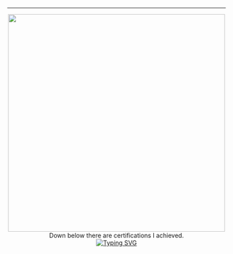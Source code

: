 


<hr>
<div align="center">
 

<div align="center"><img width="500" height="500" padding-left="60px" src="https://c.tenor.com/N78AH88dehkAAAAi/certificate-icon.gif" /></div>
<div align="center">
Down below there are certifications I achieved.</div>



 

    
   <div class="footer" align="center">
    <a href="https://git.io/typing-svg"><img src="https://readme-typing-svg.herokuapp.com?font=Press+Start+2P&size=19&color=65F700&center=true&vCenter=true&width=600&lines=Thank+You;ধন্যবাদ;शुक्रिया;ありがとうございました" alt="Typing SVG" /></a>
</div>
 
